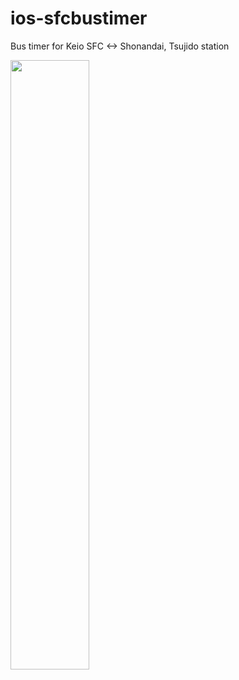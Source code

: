 # ios-sfcbustimer
Bus timer for Keio SFC <-> Shonandai, Tsujido station 

<img src="https://i.imgur.com/dt2aua4.gif" width="50%">
